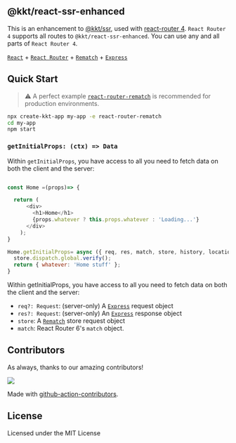 @kkt/react-ssr-enhanced
---

This is an enhancement to [@kkt/ssr](https://github.com/kktjs/ssr), used with [react-router 4](https://github.com/ReactTraining/react-router). 
`React Router 4` supports all routes to `@kkt/react-ssr-enhanced`. You can use any and all parts of `React Router 4`.

[`React`](https://github.com/facebook/react) + [`React Router`](https://github.com/ReactTraining/react-router) + [`Rematch`](https://github.com/rematch/rematch) + [`Express`](https://expressjs.com/)


## Quick Start

> ⚠️ A perfect example [`react-router-rematch`](https://github.com/kktjs/ssr/tree/master/example/react-router-rematch-old) is recommended for production environments.

```bash
npx create-kkt-app my-app -e react-router-rematch
cd my-app
npm start
```

### `getInitialProps: (ctx) => Data`

Within `getInitialProps`, you have access to all you need to fetch data on both the client and the server:

```js

const Home =(props)=> {

  return (
      <div>
        <h1>Home</h1>
        {props.whatever ? this.props.whatever : 'Loading...'}
      </div>
    );
}

Home.getInitialProps= async ({ req, res, match, store, history, location, ...ctx }) =>{
  store.dispatch.global.verify();
  return { whatever: 'Home stuff' };
}

```

Within getInitialProps, you have access to all you need to fetch data on both the client and the server:

- `req?: Request`: (server-only) A [`Express`](https://expressjs.com/) request object
- `res?: Request`: (server-only) An [`Express`](https://expressjs.com/) response object
- `store`: A [`Rematch`](https://github.com/rematch/rematch) store request object
- `match`: React Router 6's `match` object.

## Contributors

As always, thanks to our amazing contributors!

<a href="https://github.com/kktjs/ssr/graphs/contributors">
  <img src="https://kktjs.github.io/ssr/CONTRIBUTORS.svg" />
</a>

Made with [github-action-contributors](https://github.com/jaywcjlove/github-action-contributors).

## License

Licensed under the MIT License
